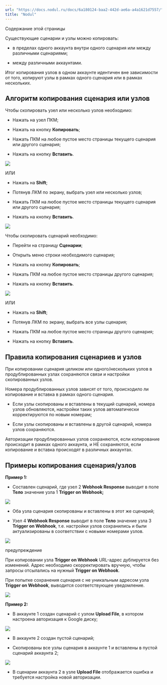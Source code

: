 ```yaml
---
url: "https://docs.nodul.ru/docs/6a180124-baa2-442d-ae6a-a4a1621d7557/"
title: "Nodul"
---
```


Содержание этой страницы

Существующие сценарии и узлы можно копировать:

- в пределах одного аккаунта внутри одного сценария или между различными сценариями;

- между различными аккаунтами.

Итог копирования узлов в одном аккаунте идентичен вне зависимости от того, копируют узлы в рамках одного сценария или в рамках нескольких.

## Алгоритм копирования сценария или узлов [​](https://docs.nodul.ru/docs/6a180124-baa2-442d-ae6a-a4a1621d7557/\#%D0%B0%D0%BB%D0%B3%D0%BE%D1%80%D0%B8%D1%82%D0%BC-%D0%BA%D0%BE%D0%BF%D0%B8%D1%80%D0%BE%D0%B2%D0%B0%D0%BD%D0%B8%D1%8F-%D1%81%D1%86%D0%B5%D0%BD%D0%B0%D1%80%D0%B8%D1%8F-%D0%B8%D0%BB%D0%B8-%D1%83%D0%B7%D0%BB%D0%BE%D0%B2 "Прямая ссылка на Алгоритм копирования сценария или узлов")

Чтобы скопировать узел или несколько узлов необходимо:

- Нажать на узел ПКМ;

- Нажать на кнопку **Копировать**;

- Нажать ПКМ на любое пустое место страницы текущего сценария или другого сценария;

- Нажать на кнопку **Вставить**.

![](https://docs.nodul.ru/img/notion/16bd8e11-b641-427c-a2de-050fd1d91f4d/Untitled.png)

ИЛИ

- Нажать на **Shift**;

- Потянув ЛКМ по экрану, выбрать узел или несколько узлов;

- Нажать ПКМ на любое пустое место страницы текущего сценария или другого сценария;

- Нажать на кнопку **Вставить**.

![](https://docs.nodul.ru/img/notion/30ff4739-6d9b-462f-aa87-454feed1acb3/Untitled.png)

Чтобы скопировать сценарий необходимо:

- Перейти на страницу **Сценарии**;

- Открыть меню строки необходимого сценария;

- Нажать на кнопку **Копировать**;

- Нажать ПКМ на любое пустое место страницы другого сценария;

- Нажать на кнопку **Вставить**.

![](https://docs.nodul.ru/img/notion/322c27ce-c1d8-46ac-b5ae-514525384c3b/Untitled.png)

ИЛИ

- Нажать на **Shift**;

- Потянув ЛКМ по экрану, выбрать все узлы сценария;

- Нажать ПКМ на любое пустое место страницы другого сценария;

- Нажать на кнопку **Вставить**.

## Правила копирования сценариев и узлов [​](https://docs.nodul.ru/docs/6a180124-baa2-442d-ae6a-a4a1621d7557/\#%D0%BF%D1%80%D0%B0%D0%B2%D0%B8%D0%BB%D0%B0-%D0%BA%D0%BE%D0%BF%D0%B8%D1%80%D0%BE%D0%B2%D0%B0%D0%BD%D0%B8%D1%8F-%D1%81%D1%86%D0%B5%D0%BD%D0%B0%D1%80%D0%B8%D0%B5%D0%B2-%D0%B8-%D1%83%D0%B7%D0%BB%D0%BE%D0%B2 "Прямая ссылка на Правила копирования сценариев и узлов")

При копировании сценария целиком или одного/нескольких узлов в продублированных узлах сохраняются связи и настройки скопированных узлов.

Номера продублированных узлов зависят от того, происходило ли копирование и вставка в рамках одного сценария.

- Если узлы скопированы и вставлены в текущий сценарий, номера узлов обновляются, настройки таких узлов автоматически корректируются по новым номерам;

- Если узлы скопированы и вставлены в другой сценарий, номера узлов сохраняются.

Авторизации продублированных узлов сохраняются, если копирование происходит в рамках одного аккаунта, и НЕ сохраняются, если копирование и вставка происходят в различных аккаунтах.

## Примеры копирования сценария/узлов [​](https://docs.nodul.ru/docs/6a180124-baa2-442d-ae6a-a4a1621d7557/\#%D0%BF%D1%80%D0%B8%D0%BC%D0%B5%D1%80%D1%8B-%D0%BA%D0%BE%D0%BF%D0%B8%D1%80%D0%BE%D0%B2%D0%B0%D0%BD%D0%B8%D1%8F-%D1%81%D1%86%D0%B5%D0%BD%D0%B0%D1%80%D0%B8%D1%8F%D1%83%D0%B7%D0%BB%D0%BE%D0%B2 "Прямая ссылка на Примеры копирования сценария/узлов")

**Пример 1:**

- Составлен сценарий, где узел 2 **Webhook Response** выводит в поле **Тело** значение узла 1 **Trigger on Webhook;**

![](https://docs.nodul.ru/img/notion/c81ee721-2d50-472c-bb6a-5ffbb968b683/Untitled.png)

- Оба узла сценария скопированы и вставлены в этот же сценарий;

- Узел 4 **Webhook Response** выводит в поле **Тело** значение узла 3 **Trigger on Webhook**, т.е. настройки узлов сохранились и были актуализированы в соответствии с новыми номерами узлов.

![](https://docs.nodul.ru/img/notion/643d4f66-062c-43f6-8cb9-697baf56936d/Untitled.png)

предупреждение

При копировании узла **Trigger on Webhook** URL-адрес дублируется без изменений. Адрес необходимо скорректировать вручную, чтобы запросы отсылались на нужный **Trigger on Webhook**.

При попытке сохранения сценария с не уникальным адресом узла **Trigger on Webhook**, выводится соответствующее уведомление.

![](https://docs.nodul.ru/img/notion/149f274b-3c26-4247-b905-f6f2905ac926/Untitled.png)

**Пример 2:**

- В аккаунте 1 создан сценарий с узлом **Upload File**, в котором настроена авторизация к Google диску;

![](https://docs.nodul.ru/img/notion/811228b1-1cca-4998-bb3c-643e420c8577/Untitled.png)

- В аккаунте 2 создан пустой сценарий;

- Скопированы все узлы сценария в аккаунте 1 и вставлены в пустой сценарий аккаунта 2;

![](https://docs.nodul.ru/img/notion/016b65e0-a0da-44fb-a954-da330828a8a8/Untitled.png)

- В сценарии аккаунта 2 в узле **Upload File** отображается ошибка и требуется настройка новой авторизации.